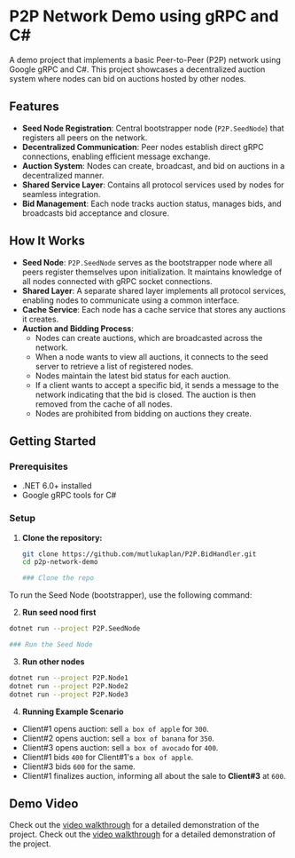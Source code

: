 # P2P Network Demo using gRPC and C#

A demo project that implements a basic Peer-to-Peer (P2P) network using Google gRPC and C#. This project showcases a decentralized auction system where nodes can bid on auctions hosted by other nodes.

## Features

- **Seed Node Registration**: Central bootstrapper node (`P2P.SeedNode`) that registers all peers on the network.
- **Decentralized Communication**: Peer nodes establish direct gRPC connections, enabling efficient message exchange.
- **Auction System**: Nodes can create, broadcast, and bid on auctions in a decentralized manner.
- **Shared Service Layer**: Contains all protocol services used by nodes for seamless integration.
- **Bid Management**: Each node tracks auction status, manages bids, and broadcasts bid acceptance and closure.

## How It Works

- **Seed Node**: `P2P.SeedNode` serves as the bootstrapper node where all peers register themselves upon initialization. It maintains knowledge of all nodes connected with gRPC socket connections.
- **Shared Layer**: A separate shared layer implements all protocol services, enabling nodes to communicate using a common interface.
- **Cache Service**: Each node has a cache service that stores any auctions it creates.
- **Auction and Bidding Process**:
  - Nodes can create auctions, which are broadcasted across the network.
  - When a node wants to view all auctions, it connects to the seed server to retrieve a list of registered nodes.
  - Nodes maintain the latest bid status for each auction.
  - If a client wants to accept a specific bid, it sends a message to the network indicating that the bid is closed. The auction is then removed from the cache of all nodes.
  - Nodes are prohibited from bidding on auctions they create.

## Getting Started

### Prerequisites

- .NET 6.0+ installed
- Google gRPC tools for C#

### Setup

1. **Clone the repository:**

   ```bash
   git clone https://github.com/mutlukaplan/P2P.BidHandler.git
   cd p2p-network-demo

   ### Clone the repo
   ```
To run the Seed Node (bootstrapper), use the following command:

2. **Run seed nood first**


```bash
dotnet run --project P2P.SeedNode

### Run the Seed Node
```

3. **Run other nodes**

```bash
dotnet run --project P2P.Node1
dotnet run --project P2P.Node2
dotnet run --project P2P.Node3
```


4. **Running Example Scenario**

- Client#1 opens auction: sell `a box of apple` for `300`.
- Client#2 opens auction: sell `a box of banana` for `350`.
- Client#3 opens auction: sell `a box of avocado` for `400`.
- Client#1 bids `400` for Client#1's `a box of apple`.
- Client#3 bids `600` for the same.
- Client#1 finalizes auction, informing all about the sale to **Client#3** at `600`.

## Demo Video

Check out the [video walkthrough](https://mutlukaplan.github.io/P2P.BidHandler/P2p_Bidder_Example.mp4) for a detailed demonstration of the project.
Check out the [video walkthrough](https://mutlukaplan.github.io/P2P.BidHandler/video.html) for a detailed demonstration of the project.







